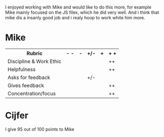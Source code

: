 I enjoyed working with Mike and would like to do this more, for example Mike mainly focused on the JS filex, which he did very well. And i think that mike dis a insanly good job and i realy hoop to work white him more.

<h1> Mike </h1>

<table>
<tr>
    <th>Rubric</th>
    <th>- -</th>
    <th>-</th>
    <th>+/-</th>
    <th>+</th>
    <th>+ +</th>
</tr>
<tr>
    <td>Discipline & Work Ethic</td>
    <td></td>
    <td></td>
    <td></td>
    <td></td>
    <td>++</td>
</tr>
<tr>
    <td>Helpfulness</td>
    <td></td>
    <td></td>
    <td></td>
    <td></td>
    <td>++</td>
</tr>
<tr>
    <td>Asks for feedback</td>
    <td></td>
    <td></td>
    <td>+/-</td>
    <td></td>
    <td></td>
</tr>
<tr>
    <td>Gives feedback</td>
    <td></td>
    <td></td>
    <td></td>
    <td></td>
    <td>++</td>
</tr>
<tr>
    <td>Concentration/focus</td>
    <td></td>
    <td></td>
    <td></td>
    <td></td>
    <td>++</td>
</tr>
</table>
<h1>Cijfer</h1>

I give 95 out of 100 points to Mike
